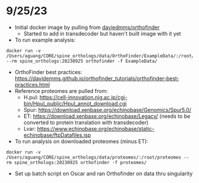 # 9/25/23

 * Initial docker image by pulling from [daviedmms/orthofinder](https://hub.docker.com/r/davidemms/orthofinder)
    * Started to add in transdecoder but haven't built image with it yet
 * To run example analysis:
 ```
 docker run -v /Users/aguang/CORE/spine_orthologs/data/OrthoFinder/ExampleData/:/root/ExampleData --rm spine_orthologs:20230925 orthofinder -f ExampleData/
 ```
 * OrthoFinder best practices: https://davidemms.github.io/orthofinder_tutorials/orthofinder-best-practices.html
 * Reference proteomes are pulled from:
    * H.pul: https://cell-innovation.nig.ac.jp/cgi-bin/Hpul_public/Hpul_annot_download.cgi
    * Spur: https://download.xenbase.org/echinobase/Genomics/Spur5.0/
    * ET: https://download.xenbase.org/echinobase/Legacy/ (needs to be converted to protein translation with transdecoder)
    * Lvar: https://www.echinobase.org/echinobase/static-echinobase/ftpDatafiles.jsp
 * To run analysis on downloaded proteomes (minus ET):
 ```
 docker run -v /Users/aguang/CORE/spine_orthologs/data/proteomes/:/root/proteomes --rm spine_orthologs:20230925 orthofinder -f proteomes/
 ```
 * Set up batch script on Oscar and ran Orthofinder on data thru singularity